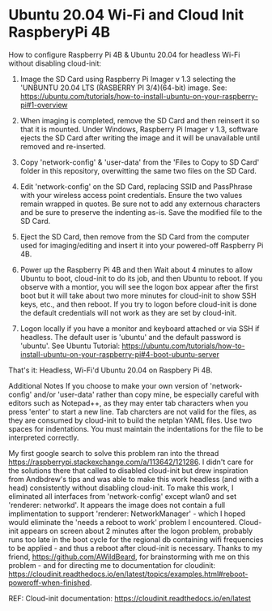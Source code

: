 # Ubuntu 20.04 Wi-Fi and Cloud Init RaspberyPi 4B
How to configure Raspberry Pi 4B & Ubuntu 20.04 for headless Wi-Fi without disabling cloud-init:
 
1. Image the SD Card using Raspberry Pi Imager v 1.3 selecting the 'UNBUNTU 20.04 LTS (RASBERRY PI 3/4)(64-bit) image. See: https://ubuntu.com/tutorials/how-to-install-ubuntu-on-your-raspberry-pi#1-overview

2. When imaging is completed, remove the SD Card and then reinsert it so that it is mounted. Under Windows, Raspberry Pi Imager v 1.3, software ejects the SD Card after writing the image and it will be unavailable until removed and re-inserted.

3. Copy 'network-config' & 'user-data' from the 'Files to Copy to SD Card' folder in this repository, overwitting the same two files on the SD Card.

4. Edit 'network-config' on the SD Card, replacing SSID and PassPhrase with your wireless access point credentials. Ensure the two values remain wrapped in quotes. Be sure not to add any externous characters and be sure to preserve the indenting as-is. Save the modified file to the SD Card.

5. Eject the SD Card, then remove from the SD Card from the computer used for imaging/editing and insert it into your powered-off Raspberry Pi 4B.

6. Power up the Raspberry Pi 4B and then Wait about 4 minutes to allow Ubuntu to boot, cloud-init to do its job, and then Ubuntu to reboot. If you observe with a montior, you will see the logon box appear after the first boot but it will take about two more minutes for cloud-init to show SSH keys, etc., and then reboot. If you try to logon before cloud-init is done the default credentials will not work as they are set by cloud-init.

7. Logon locally if you have a monitor and keyboard attached or via SSH if headless. The default user is 'ubuntu' and the default password is 'ubuntu'. See Ubuntu Tutorial: https://ubuntu.com/tutorials/how-to-install-ubuntu-on-your-raspberry-pi#4-boot-ubuntu-server

That's it: Headless, Wi-Fi'd Ubuntu 20.04 on Raspbery Pi 4B.

Additional Notes
If you choose to make your own version of 'network-config' and/or 'user-data' rather than copy mine, be especially careful with editors such as Notepad++, as they may enter tab characters when you press 'enter' to start a new line. Tab charcters are not valid for the files, as they are consumed by cloud-init to build the netplan YAML files. Use two spaces for indentations. You must maintain the indentations for the file to be interpreted correctly.

My first google search to solve this problem ran into the thread https://raspberrypi.stackexchange.com/a/113642/121286. I didn't care for the solutions there that called to disabled cloud-init but drew inspiration from Andbdrew's tips and was able to make this work headless (and with a head) consistently without disabling cloud-init. To make this work, I eliminated all interfaces from 'network-config' except wlan0 and set 'renderer: networkd'. It appears the image does not contain a full implimentation to support 'renderer: NetworkManager' - which I hoped would eliminate the 'needs a reboot to work' problem I encountered. Cloud-init appears on screen about 2 minutes after the logon problem, probably runs too late in the boot cycle for the regional db containing wifi frequencies to be applied - and thus a reboot after cloud-init is necessary. Thanks to my friend, https://github.com/AWildBeard, for brainstorming with me on this problem - and for directing me to documentation for cloudinit: https://cloudinit.readthedocs.io/en/latest/topics/examples.html#reboot-poweroff-when-finished.

REF: Cloud-init documentation: https://cloudinit.readthedocs.io/en/latest
